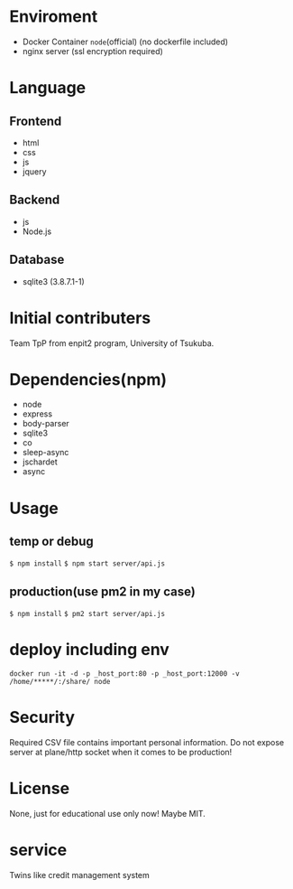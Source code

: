 # Enviroment
* Docker Container `node`(official)
(no dockerfile included)
* nginx server
(ssl encryption required)

# Language
## Frontend
* html
* css
* js
* jquery

## Backend
* js
* Node.js

## Database
* sqlite3 (3.8.7.1-1)

# Initial contributers
Team TpP from enpit2 program, University of Tsukuba.

# Dependencies(npm)
* node
* express
* body-parser
* sqlite3
* co
* sleep-async
* jschardet
* async

# Usage
## temp or debug
`$ npm install`
`$ npm start server/api.js`
## production(use pm2 in my case)
`$ npm install`
`$ pm2 start server/api.js`

# deploy including env
`docker run -it -d -p _host_port:80 -p _host_port:12000 -v /home/*****/:/share/ node`

# Security
Required CSV file contains important personal information.
Do not expose server at plane/http socket when it comes to be production!

# License
None, just for educational use only now!
Maybe MIT.

# service
Twins like credit management system

